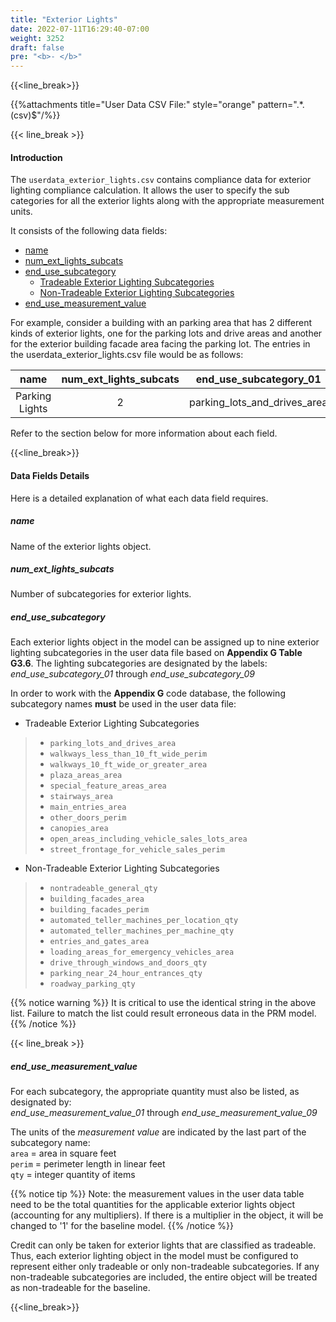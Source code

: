 ```yaml
---
title: "Exterior Lights"
date: 2022-07-11T16:29:40-07:00
weight: 3252
draft: false
pre: "<b>- </b>"
---
```


{{<line_break>}}

{{%attachments title="User Data CSV File:" style="orange" pattern=".*\.(csv)$"/%}}

{{< line_break >}}

#### Introduction 

The `userdata_exterior_lights.csv` contains compliance data for exterior lighting compliance calculation. It allows the user to specify the sub categories for all the exterior lights along with the appropriate measurement units. 

<!--![userdata_exterior_lights](/BEM-for-PRM/user_guide/add_compliance_data/images/user_data_exterior_lighting_sample.PNG?width=1000px&align=left&classes=border,alignLeft)-->

It consists of the following data fields:

- [name](#name)
- [num_ext_lights_subcats](#num_ext_lights_subcats)
- [end_use_subcategory](#end_use_subcategory)
  - [Tradeable Exterior Lighting Subcategories](#tradeable-exterior-lighting-subcategories)
  - [Non-Tradeable Exterior Lighting Subcategories](#non-tradeable-exterior-lighting-subcategories)
- [end_use_measurement_value](#end_use_measurement_value)

For example, consider a building with an parking area that has 2 different kinds of exterior lights, one for the parking lots and drive areas and another for the exterior building facade area facing the parking lot. The entries in the userdata_exterior_lights.csv file would be as follows:

|name|num_ext_lights_subcats|end_use_subcategory_01|end_use_measurement_value_01|end_use_subcategory_02|end_use_measurement_value_02|
|:--:|:--------------------:|:--------------------:|:--------------------------:|:--------------------:|:--------------------------:|
|Parking Lights|2|parking_lots_and_drives_area|100|building_facades_area|150|

Refer to the section below for more information about each field.

{{<line_break>}}

#### Data Fields Details

Here is a detailed explanation of what each data field requires. 

##### **name** 
Name of the exterior lights object. 

##### **num_ext_lights_subcats**
Number of subcategories for exterior lights. 

##### **end_use_subcategory**

Each exterior lights object in the model can be assigned up to nine exterior lighting subcategories in the user data file based on **Appendix G Table G3.6**. The lighting subcategories are designated by the labels:  
_end_use_subcategory_01_ through _end_use_subcategory_09_

In order to work with the **Appendix G** code database, the following subcategory names **must** be used in the user data file:

- Tradeable Exterior Lighting Subcategories

>- `parking_lots_and_drives_area`  
>- `walkways_less_than_10_ft_wide_perim`  
>- `walkways_10_ft_wide_or_greater_area`  
>- `plaza_areas_area`  
>- `special_feature_areas_area`  
>- `stairways_area`  
>- `main_entries_area`  
>- `other_doors_perim`  
>- `canopies_area`  
>- `open_areas_including_vehicle_sales_lots_area`  
>- `street_frontage_for_vehicle_sales_perim`

- Non-Tradeable Exterior Lighting Subcategories

>- `nontradeable_general_qty`  
>- `building_facades_area`  
>- `building_facades_perim`  
>- `automated_teller_machines_per_location_qty`  
>- `automated_teller_machines_per_machine_qty`  
>- `entries_and_gates_area`  
>- `loading_areas_for_emergency_vehicles_area`  
>- `drive_through_windows_and_doors_qty`  
>- `parking_near_24_hour_entrances_qty`  
>- `roadway_parking_qty`

{{% notice warning %}}
It is critical to use the identical string in the above list. Failure to match the list could result erroneous data in the PRM model.
{{% /notice %}}

{{< line_break >}}

##### **end_use_measurement_value**

For each subcategory, the appropriate quantity must also be listed, as designated by:  
_end_use_measurement_value_01_ through _end_use_measurement_value_09_

The units of the _measurement value_ are indicated by the last part of the subcategory name:  
`area` = area in square feet  
`perim` = perimeter length in linear feet  
`qty` = integer quantity of items

{{% notice tip %}}
Note: the measurement values in the user data table need to be the total quantities for the applicable exterior lights object (accounting for any multipliers). If there is a multiplier in the object, it will be changed to '1' for the baseline model.
{{% /notice %}}

Credit can only be taken for exterior lights that are classified as tradeable. Thus, each exterior lighting object in the model must be configured to represent either only tradeable or only non-tradeable subcategories. If any non-tradeable subcategories are included, the entire object will be treated as non-tradeable for the baseline.

{{<line_break>}}